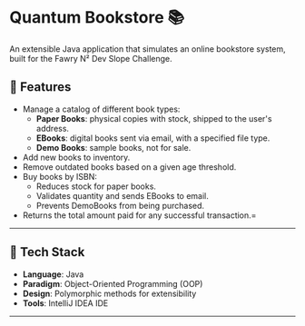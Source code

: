 # Quantum Bookstore 📚

An extensible Java application that simulates an online bookstore system, built for the Fawry N² Dev Slope Challenge.

## 🚀 Features

- Manage a catalog of different book types:
  - **Paper Books**: physical copies with stock, shipped to the user's address.
  - **EBooks**: digital books sent via email, with a specified file type.
  - **Demo Books**: sample books, not for sale.
- Add new books to inventory.
- Remove outdated books based on a given age threshold.
- Buy books by ISBN:
  - Reduces stock for paper books.
  - Validates quantity and sends EBooks to email.
  - Prevents DemoBooks from being purchased.
- Returns the total amount paid for any successful transaction.=

---

## 🧱 Tech Stack

- **Language**: Java
- **Paradigm**: Object-Oriented Programming (OOP)
- **Design**: Polymorphic methods for extensibility
- **Tools**:  IntelliJ IDEA IDE

----
